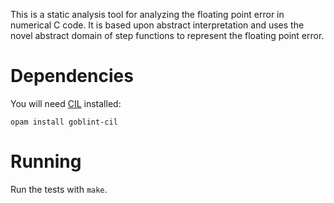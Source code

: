 This is a static analysis tool for analyzing the floating point error in
numerical C code.  It is based upon abstract interpretation and uses the novel
abstract domain of step functions to represent the floating point error.

# Dependencies
You will need [CIL](https://github.com/goblint/cil) installed:

```
opam install goblint-cil
```

# Running
Run the tests with `make`.
